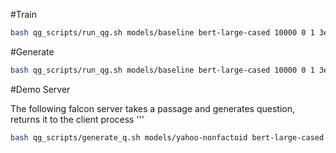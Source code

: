 
#Train
```sh
bash qg_scripts/run_qg.sh models/baseline bert-large-cased 10000 0 1 3e-5 -e --train_file data/squad_unilm/squad.unilm.train.json --do_train --predict_file ./data/squad_unilm/squad.unilm.test.json
```


#Generate
```sh
bash qg_scripts/run_qg.sh models/baseline bert-large-cased 10000 0 1 3e-5 -e --train_file data/squad_unilm/squad.unilm.train.json --do_predict --predict_file ./data/squad_unilm/squad.unilm.test.json
```


#Demo Server  

The following falcon server takes a passage and generates question, returns it to the client process '''

```sh
bash qg_scripts/generate_q.sh models/yahoo-nonfactoid bert-large-cased 10000 0 1 3e-5 -e --train_file data/yahoo-non-factoid/nfL6.train.squad.json --do_predict --predict_file ./data/yahoo-non-factoid/nfL6.dev.squad.json --bert_model models/yahoo-nonfactoid-bert-large-cased/ 
```

